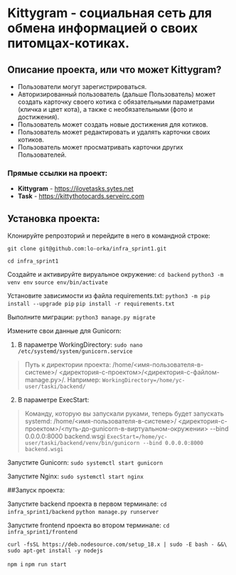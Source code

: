 # Kittygram - социальная сеть для обмена информацией о своих питомцах-котиках.
## Описание проекта, или что может Kittygram?
- Пользователи могут зарегистрироваться.
- Авторизированный пользователь (дальше Пользователь) может создать карточку своего котика с обязательными параметрами (кличка и цвет кота), а также с необязательными (фото и достижения).
- Пользователь может создать новые достижения для котиков.
- Пользователь может редактировать и удалять карточки своих котиков.
- Пользователь может просматривать карточки других Пользователей.

### Прямые ссылки на проект:
- **Kittygram** - https://ilovetasks.sytes.net
- **Task** - https://kittythotocards.serveirc.com

## Установка проекта:

Клонируйте репрозторий и перейдите в него в командной строке:

`git clone git@github.com:lo-orka/infra_sprint1.git`

`cd infra_sprint1`

Создайте и активируйте вируальное окружение:
`cd backend`
`python3 -m venv env`
`source env/bin/activate`

Установите зависимости из файла requirements.txt:
`python3 -m pip install --upgrade pip`
`pip install -r requirements.txt`

Выполните миграции:
`python3 manage.py migrate`

Измените свои данные для Gunicorn:
1. В параметре WorkingDirectory:
`sudo nano /etc/systemd/system/gunicorn.service`
> Путь к директории проекта:
> /home/<имя-пользователя-в-системе>/
> <директория-с-проектом>/<директория-с-файлом-manage.py>/.
> Например:
`WorkingDirectory=/home/yc-user/taski/backend/`
2. В параметре ExecStart:
> Команду, которую вы запускали руками, теперь будет запускать systemd:
> /home/<имя-пользователя-в-системе>/
> <директория-с-проектом>/<путь-до-gunicorn-в-виртуальном-окружении> --bind 0.0.0.0:8000 backend.wsgi
`ExecStart=/home/yc-user/taski/backend/venv/bin/gunicorn --bind 0.0.0.0:8000 backend.wsgi`

Запустите Gunicorn:
`sudo systemctl start gunicorn`

Запустите Nginx:
`sudo systemctl start nginx`

##Запуск проекта:

Запустите backend проекта в первом терминале:
`cd infra_sprint1/backend`
`python manage.py runserver`

Запустите frontend проекта во втором терминале:
`cd infra_sprint1/frontend`
```
curl -fsSL https://deb.nodesource.com/setup_18.x | sudo -E bash - &&\
sudo apt-get install -y nodejs
```
`npm i`
`npm run start`
